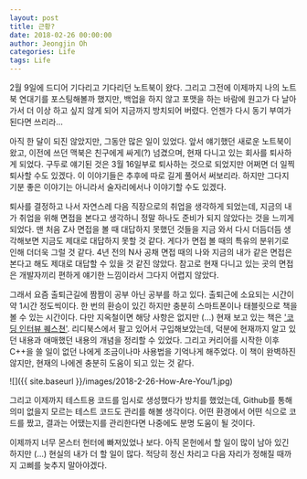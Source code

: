 ```yaml
---
layout: post
title: 근황?
date: 2018-02-26 00:00:00
author: Jeongjin Oh
categories: Life
tags: Life
---
```


2월 9일에 드디어 기다리고 기다리던 노트북이 왔다. 그리고 그전에 이제까지 나의 노트북 연대기를 포스팅해볼까 했지만, 백업을 하지 않고 포맷을 하는 바람에 원고가 다 날아가서 더 이상 하고 싶지 않게 되어 지금까지 방치되어 버렸다. 언젠가 다시 동기 부여가 된다면 쓰리라...

아직 한 달이 되진 않았지만, 그동안 많은 일이 있었다. 앞서 얘기했던 새로운 노트북이 왔고, 이전에 쓰던 맥북은 친구에게 싸게(?) 넘겼으며, 현재 다니고 있는 회사를 퇴사하게 되었다. 구두로 얘기된 것은 3월 16일부로 퇴사하는 것으로 되었지만 어쩌면 더 일찍 퇴사할 수도 있겠다. 이 이야기들은 추후에 따로 길게 풀어서 써보리라. 하지만 그다지 기분 좋은 이야기는 아니라서 술자리에서나 이야기할 수도 있겠다.

퇴사를 결정하고 나서 자연스레 다음 직장으로의 취업을 생각하게 되었는데, 지금의 내가 취업을 위해 면접을 본다고 생각하니 정말 하나도 준비가 되지 않았다는 것을 느끼게 되었다. 맨 처음 Z사 면접을 볼 때 대답하지 못했던 것들을 지금 와서 다시 더듬더듬 생각해보면 지금도 제대로 대답하지 못할 것 같다. 게다가 면접 볼 때의 특유의 분위기로 인해 더더욱 그럴 것 같다. 4년 전의 N사 공채 면접 때의 나와 지금의 내가 같은 면접은 본다고 해도 제대로 대답할 수 있을 것 같진 않았다. 참고로 현재 다니고 있는 곳의 면접은 개발자끼리 편하게 얘기한 느낌이라서 그다지 어렵지 않았다.

그래서 요즘 출퇴근길에 짬짬이 공부 아닌 공부를 하고 있다. 출퇴근에 소요되는 시간이 약 1시간 정도씩이다. 한 번의 환승이 있긴 하지만 충분히 스마트폰이나 태블릿으로 책을 볼 수 있는 시간이다. 다만 지옥철이면 해당 사항은 없지만 (...) 현재 보고 있는 책은 ['코딩 인터뷰 퀘스쳔'](https://ridibooks.com/v2/Detail?id=194000030&return_url=%252Flibrary%252F). 리디북스에서 팔고 있어서 구입해보았는데, 덕분에 현재까지 알고 있던 내용과 애매했던 내용의 개념을 정리할 수 있었다. 그리고 커리어를 시작한 이후 C++을 쓸 일이 없던 나에게 조금이나마 사용법을 기억나게 해주었다. 이 책이 완벽하진 않지만, 현재의 나에겐 충분히 도움이 되고 있는 것 같다.

![]({{ site.baseurl }}/images/2018-2-26-How-Are-You/1.jpg)

그리고 이제까지 테스트용 코드를 임시로 생성했다가 방치를 했었는데, Github를 통해 의미 없을지 모르는 테스트 코드도 관리를 해볼 생각이다. 어떤 환경에서 어떤 식으로 코드를 짰고, 결과는 어땠는지를 관리한다면 나중에도 분명 도움이 될 것이다.

이제까지 너무 몬스터 헌터에 빠져있었나 보다. 아직 몬헌에서 할 일이 많이 남아 있긴 하지만 (...) 현실의 내가 더 할 일이 많다. 적당히 정신 차리고 다음 자리가 정해질 때까지 고삐를 늦추지 말아야겠다.